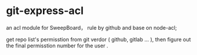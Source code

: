 git-express-acl
===============
an acl module for SweepBoard， rule by github and base on node-acl;

get repo list's permisstion from git verdor ( github, gitlab ... ),
then figure out the final permisstion number for the user .
